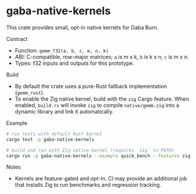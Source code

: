 # gaba-native-kernels

This crate provides small, opt-in native kernels for Gaba Burn.

Contract
- Function: `gemm_f32(a, b, c, m, n, k)`
- ABI: C-compatible, row-major matrices; `a` is m x k, `b` is k x n, `c` is m x n.
- Types: f32 inputs and outputs for this prototype.

Build
- By default the crate uses a pure-Rust fallback implementation (`gemm_rust`).
- To enable the Zig native kernel, build with the `zig` Cargo feature. When enabled,
  `build.rs` will invoke `zig` to compile `native/gemm.zig` into a dynamic library and
  link it automatically.

Example

```bash
# run tests with default Rust kernel
cargo test -p gaba-native-kernels

# build and run with Zig native kernel (requires `zig` in PATH)
cargo run -p gaba-native-kernels --example quick_bench --features zig
```

Notes
- Kernels are feature-gated and opt-in. CI may provide an additional job that installs Zig
  to run benchmarks and regression tracking.
